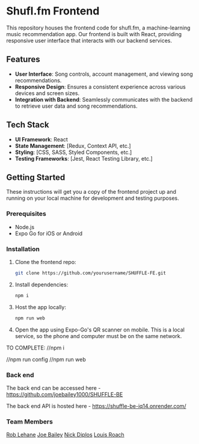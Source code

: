 # Shufl.fm Frontend

This repository houses the frontend code for shufl.fm, a machine-learning music recommendation app. Our frontend is built with React, providing responsive user interface that interacts with our backend services.

## Features

- **User Interface**: Song controls, account management, and viewing song recommendations.
- **Responsive Design**: Ensures a consistent experience across various devices and screen sizes.
- **Integration with Backend**: Seamlessly communicates with the backend to retrieve user data and song recommendations.

## Tech Stack

- **UI Framework**: React
- **State Management**: [Redux, Context API, etc.]
- **Styling**: [CSS, SASS, Styled Components, etc.]
- **Testing Frameworks**: [Jest, React Testing Library, etc.]

## Getting Started

These instructions will get you a copy of the frontend project up and running on your local machine for development and testing purposes.

### Prerequisites

- Node.js
- Expo Go for iOS or Android

### Installation

1. Clone the frontend repo:
   ```bash
   git clone https://github.com/yourusername/SHUFFLE-FE.git

2. Install dependencies:
   ```bash
   npm i

3. Host the app locally:
   ```bash
   npm run web

4. Open the app using Expo-Go's QR scanner on mobile. This is a local service, so the phone and computer must be on the same network.

TO COMPLETE:
//npm i

//npm run config
//npm run web

### Back end

The back end can be accessed here - https://github.com/joebailey1000/SHUFFLE-BE

The back end API is hosted here - https://shuffle-be-iq14.onrender.com/ 

### Team Members
[Rob Lehane](https://github.com/rob-Lehane)
[Joe Bailey](https://github.com/joebailey1000)
[Nick Diplos](https://github.com/nickdip)
[Louis Roach](https://github.com/LouisRoach)